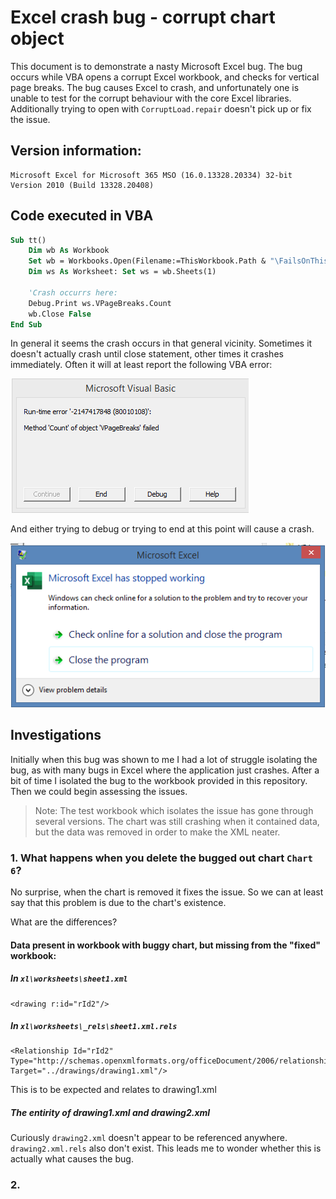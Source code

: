 # Excel crash bug - corrupt chart object

This document is to demonstrate a nasty Microsoft Excel bug. The bug occurs while VBA opens a corrupt Excel workbook, and checks for vertical page breaks. The bug causes Excel to crash, and unfortunately one is unable to test for the corrupt behaviour with the core Excel libraries. Additionally trying to open with `CorruptLoad.repair` doesn't pick up or fix the issue.

## Version information:

```
Microsoft Excel for Microsoft 365 MSO (16.0.13328.20334) 32-bit
Version 2010 (Build 13328.20408)
```

## Code executed in VBA

```vb    
Sub tt()
    Dim wb As Workbook
    Set wb = Workbooks.Open(Filename:=ThisWorkbook.Path & "\FailsOnThisWorkbook.xlsx", UpdateLinks:=False, CorruptLoad:=Excel.XlCorruptLoad.xlRepairFile)
    Dim ws As Worksheet: Set ws = wb.Sheets(1)
    
    'Crash occurrs here:
    Debug.Print ws.VPageBreaks.Count
    wb.Close False
End Sub
```

In general it seems  the crash occurs in that general vicinity. Sometimes it doesn't actually crash until close statement, other times it crashes immediately. Often it will at least report the following VBA error:

![img](./VBAError.png)

And either trying to debug or trying to end at this point will cause a crash.

![img2](./VBACrash.png)

## Investigations

Initially when this bug was shown to me I had a lot of struggle isolating the bug, as with many bugs in Excel where the application just crashes. After a bit of time I isolated the bug to the workbook provided in this repository. Then we could begin assessing the issues.

> Note: The test workbook which isolates the issue has gone through several versions. The chart was still crashing when it contained data, but the data was removed in order to make the XML neater.


### 1. What happens when you delete the bugged out chart `Chart 6`?

No surprise, when the chart is removed it fixes the issue. So we can at least say that this problem is due to the chart's existence.

What are the differences?

#### Data present in workbook with buggy chart, but missing from the "fixed" workbook:

##### In `xl\worksheets\sheet1.xml`

```
<drawing r:id="rId2"/>
```

##### In `xl\worksheets\_rels\sheet1.xml.rels`

```
<Relationship Id="rId2" Type="http://schemas.openxmlformats.org/officeDocument/2006/relationships/drawing" Target="../drawings/drawing1.xml"/>
```

This is to be expected and relates to drawing1.xml

##### The entirity of drawing1.xml and drawing2.xml

Curiously `drawing2.xml` doesn't appear to be referenced anywhere. `drawing2.xml.rels` also don't exist. This leads me to wonder whether this is actually what causes the bug.




### 2. 



